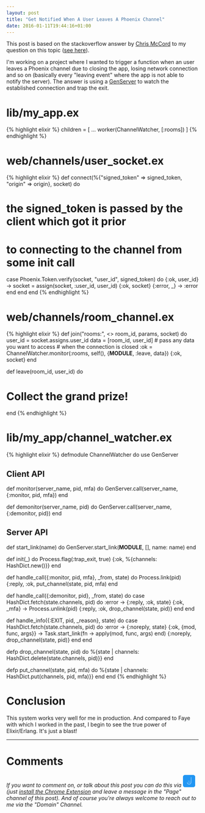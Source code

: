 ```yaml
---
layout: post
title: "Get Notified When A User Leaves A Phoenix Channel"
date: 2016-01-11T19:44:16+01:00
---
```


This post is based on the stackoverflow answer by [Chris McCord](https://twitter.com/chris_mccord) to my question on this topic ([see here](http://stackoverflow.com/questions/33934029/how-to-detect-if-a-user-left-a-phoenix-channel-due-to-a-network-disconnect)).
 
I'm working on a project where I wanted to trigger a function when an user leaves a Phoenix channel due to closing the app, losing network connection and so on (basically every "leaving event" where the app is not able to notify the server).
The answer is using a [GenServer](http://elixir-lang.org/docs/v1.2/elixir/GenServer.html) to watch the established connection and trap the exit.  

# lib/my_app.ex
{% highlight elixir %}
children = [
  ...
  worker(ChannelWatcher, [:rooms])
]
{% endhighlight %}

# web/channels/user_socket.ex
{% highlight elixir %}
def connect(%{"signed_token" => signed_token, "origin" => origin}, socket) do
   # the signed_token is passed by the client which got it prior 
   # to connecting to the channel from some init call
  case Phoenix.Token.verify(socket, "user_id", signed_token) do
    {:ok, user_id} ->
      socket = assign(socket, :user_id, user_id)
      {:ok, socket}
    {:error, _} -> 
      :error
    end
  end
end
{% endhighlight %}

# web/channels/room_channel.ex
{% highlight elixir %}
def join("rooms:", <> room_id, params, socket) do
  user_id = socket.assigns.user_id
  data = [room_id, user_id] # pass any data you want to access 
                            # when the connection is closed
  :ok = ChannelWatcher.monitor(:rooms, self(), {__MODULE__, :leave, data})
  {:ok, socket}
end

def leave(room_id, user_id) do
  # Collect the grand prize!
end
{% endhighlight %}

# lib/my_app/channel_watcher.ex
{% highlight elixir %}
defmodule ChannelWatcher do
  use GenServer

  ## Client API

  def monitor(server_name, pid, mfa) do
    GenServer.call(server_name, {:monitor, pid, mfa})
  end

  def demonitor(server_name, pid) do
    GenServer.call(server_name, {:demonitor, pid})
  end

  ## Server API

  def start_link(name) do
    GenServer.start_link(__MODULE__, [], name: name)
  end

  def init(_) do
    Process.flag(:trap_exit, true)
    {:ok, %{channels: HashDict.new()}}
  end

  def handle_call({:monitor, pid, mfa}, _from, state) do
    Process.link(pid)
    {:reply, :ok, put_channel(state, pid, mfa)
  end

  def handle_call({:demonitor, pid}, _from, state) do
    case HashDict.fetch(state.channels, pid) do
      :error -> 
        {:reply, :ok, state}
      {:ok,  _mfa} ->
        Process.unlink(pid)
        {:reply, :ok, drop_channel(state, pid)}
    end
  end

  def handle_info({:EXIT, pid, _reason}, state) do
    case HashDict.fetch(state.channels, pid) do
      :error -> {:noreply, state}
      {:ok, {mod, func, args}} ->
        Task.start_link(fn -> apply(mod, func, args) end)
        {:noreply, drop_channel(state, pid)}
    end
  end

  defp drop_channel(state, pid) do
    %{state | channels: HashDict.delete(state.channels, pid)}}
  end

  defp put_channel(state, pid, mfa) do
    %{state | channels: HashDict.put(channels, pid, mfa)}}
  end
end
{% endhighlight %}

# Conclusion
This system works very well for me in production. And compared to Faye with which I worked in the past, I begin to see the true power of Elixir/Erlang. It's just a blast!

---

# Comments
_If you want to comment on, or talk about this post you can do this via [<img src="/assets/talk-about-jack.png" width="32" height="32" title="Talk About Jack" />](http://jack.chat) (just [install the Chrome Extension](https://chrome.google.com/webstore/detail/talk-about-jack/mfjhkijmchogjenmblohgkifnakapbhf) and leave a message in the "Page" channel of this post).
And of course you're always welcome to reach out to me via the "Domain" Channel._
